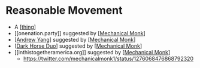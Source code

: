 # Reasonable Movement
- A [[thing]]
- [[onenation.party]] suggested by [[Mechanical Monk]]
- [[Andrew Yang]] suggested by [[Mechanical Monk]]
- [[Dark Horse Duo]] suggested by [[Mechanical Monk]] 
- [[inthistogetheramerica.org]] suggested by [[Mechanical Monk]]
    - https://twitter.com/mechanicalmonk1/status/1276068476868792320

[//begin]: # "Autogenerated link references for markdown compatibility"
[thing]: thing "thing"
[Mechanical Monk]: mechanical-monk "Mechanical Monk"
[Andrew Yang]: andrew-yang "Andrew Yang"
[Dark Horse Duo]: dark-horse-duo "Dark Horse Duo"
[//end]: # "Autogenerated link references"
